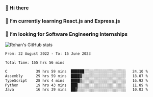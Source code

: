 ### 👋 Hi there 

<!--
**rohznmdev/rohznmdev** is a ✨ _special_ ✨ repository because its `README.md` (this file) appears on your GitHub profile.

Here are some ideas to get you started:

- 🔭 I’m currently working on ...
- 🌱 I’m currently learning Ruby and Ruby on Rails
- 👯 I’m looking to collaborate on ...
- 🤔 I’m looking for help with ...
- 💬 Ask me about ...
- 📫 How to reach me: ...
- 😄 Pronouns: ...
- ⚡ Fun fact: ...
-->
### 🌱 I’m currently learning React.js and Express.js
### 🤔 I’m looking for Software Engineering Internships
![Rohan's GitHub stats](https://github-readme-stats.vercel.app/api?username=rohznmdev&theme=dark&show_icons=true)

<!--START_SECTION:waka-->

```txt
From: 22 August 2022 - To: 15 June 2023

Total Time: 165 hrs 56 mins

C             39 hrs 59 mins  ██████░░░░░░░░░░░░░░░░░░░   24.10 %
Assembly      29 hrs 59 mins  ████▓░░░░░░░░░░░░░░░░░░░░   18.07 %
TypeScript    28 hrs 4 mins   ████▒░░░░░░░░░░░░░░░░░░░░   16.92 %
Python        19 hrs 43 mins  ███░░░░░░░░░░░░░░░░░░░░░░   11.89 %
Java          16 hrs 39 mins  ██▓░░░░░░░░░░░░░░░░░░░░░░   10.03 %
```

<!--END_SECTION:waka-->
